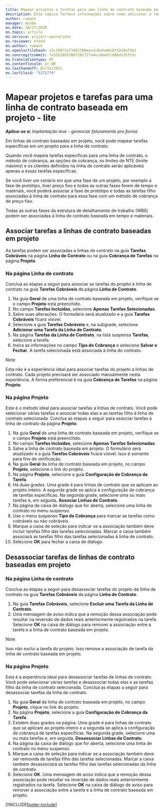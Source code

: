 ```yaml
---
title: Mapear projetos e tarefas para uma linha de contrato baseada em projeto - lite
description: Este tópico fornece informações sobre como adicionar e remover projetos e tarefas para uma linha de contrato.
author: rumant
manager: Annbe
ms.date: 10/27/2020
ms.topic: article
ms.service: project-operations
ms.reviewer: kfend
ms.author: rumant
ms.openlocfilehash: c5c29872ef3d62780eea3c0eda48c8fd2a9af4b1
ms.sourcegitcommit: fa32b1893286f20271fa4ec4be8fc68bd135f53c
ms.translationtype: HT
ms.contentlocale: pt-BR
ms.lasthandoff: 02/15/2021
ms.locfileid: "5272779"
---
```

# <a name="map-projects-and-tasks-to-a-project-based-contract-line---lite"></a>Mapear projetos e tarefas para uma linha de contrato baseada em projeto - lite

_**Aplica-se a:** Implantação leve - gerenciar faturamento pro forma_

Em linhas de contrato baseadas em projeto, você pode mapear tarefas específicas em um projeto para a linha de contrato.

Quando você mapeia tarefas específicas para uma linha de contrato, o método de cobrança, as opções de cobrança, os limites de NTE (limite máximo) e os clientes definidos na linha de contrato serão aplicáveis apenas a essas tarefas específicas.

Se você tiver um cenário em que uma fase de um projeto, por exemplo a fase de protótipo, tiver preço fixo e todas as outras fases forem de tempo e materiais, você poderá associar a fase de protótipo e todas as tarefas filho associadas à linha de contrato para essa fase com um método de cobrança de preço fixo.

Todas as outras fases da estrutura de detalhamento de trabalho (WBS) podem ser associadas à linha do contrato baseada em tempo e materiais.

## <a name="associate-tasks-to-project-based-contract-lines"></a>Associar tarefas a linhas de contrato baseadas em projeto

As tarefas podem ser associadas a linhas de contrato na guia **Tarefas Cobráveis** na página **Linha de Contrato** ou na guia **Cobrança de Tarefas** na página **Projeto**.

### <a name="from-the-contract-line-page"></a>Na página Linha de contrato

Conclua as etapas a seguir para associar as tarefas do projeto à linha de contrato na guia **Tarefas Cobráveis** da página **Linha de Contrato**.

1. Na guia **Geral** de uma linha de contrato baseada em projeto, verifique se o campo **Projeto** está preenchido.
2. No campo **Tarefas Incluídas**, selecione **Apenas Tarefas Selecionadas**.
3. Salve suas alterações. O formulário será atualizado e a guia **Tarefas Cobráveis** ficará visível.
4. Selecione a guia **Tarefas Cobráveis** e, na subgrade, selecione **Adicionar uma Tarefa da Linha de Contrato**.
5. Na página **Tarefas da Linha de Contrato**, na lista suspensa **Tarefas**, selecione a tarefa. 
6. Insira as informações no campo **Tipo de Cobrança** e selecione **Salvar e Fechar**. A tarefa selecionada está associada à linha do contrato.

> [!NOTE]
> Esta não é a experiência ideal para associar tarefas do projeto a linhas de contrato. Cada projeto precisará ser associado manualmente nesta experiência. A forma preferencial é na guia **Cobrança de Tarefas** na página **Projeto**.

### <a name="from-the-project-page"></a>Na página Projeto

Este é o método ideal para associar tarefas a linhas de contrato. Você pode selecionar várias tarefas e associar todas elas e as tarefas filho à linha de contrato selecionada. Conclua as etapas a seguir para associar tarefas à linha de contrato da página **Projeto**.

1. Na guia **Geral** de uma linha de contrato baseada em projeto, verifique se o campo **Projeto** está preenchido.
2. No campo **Tarefas Incluídas**, selecione **Apenas Tarefas Selecionadas**.
3. Salve a linha de contrato baseada em projeto. O formulário será atualizado e a guia **Tarefas Cobráveis** ficará visível. Isso é somente para fins de verificação.
4. Na guia **Geral** da linha de contrato baseada em projeto, no campo **Projeto**, selecione o link do projeto.
5. Na página **Projeto**, selecione a guia **Configuração de Cobrança da Tarefa**.
6. Há duas grades. Uma grade é para linhas de contrato que se aplicam ao projeto inteiro. A segunda grade se aplica à configuração de cobrança de tarefas específicas. Na segunda grade, selecione uma ou mais tarefas e, em seguida, **Associar Linhas de Contrato**.
7. Na página da caixa de diálogo que for aberta, selecione uma linha de contrato no menu suspenso.
8. Use o menu suspenso **Tipo de Cobrança** para marcar as tarefas como cobráveis ou não cobráveis.
9. Marque a caixa de seleção para indicar se a associação também deve incluir tarefas filho das tarefas selecionadas. Marcar a caixa também associará as tarefas filho das tarefas selecionadas à linha de contrato.
10. Selecione **OK** para fechar a caixa de diálogo.

## <a name="unassociate-tasks-from-project-based-contract-lines"></a>Desassociar tarefas de linhas de contrato baseadas em projeto

### <a name="from-the-contract-line-page"></a>Na página Linha de contrato

Conclua as etapas a seguir para desassociar tarefas do projeto da linha de contrato na guia **Tarefas Cobráveis** da página **Linha de Contrato**.

1. Na guia **Tarefas Cobráveis**, selecione **Excluir uma Tarefa da Linha de Contrato**.
2. Uma mensagem de aviso indica que a remoção dessa associação pode resultar na reversão de dados reais anteriormente registrados na tarefa. Selecione **OK** na caixa de diálogo para remover a associação entre a tarefa e a linha de contrato baseada em projeto. 

> [!NOTE]
> Isso não exclui a tarefa do projeto. Isso remove a associação de tarefa da linha de contrato baseada em projeto.

### <a name="from-the-project-page"></a>Na página Projeto

Esta é a experiência ideal para desassociar tarefas de linhas de contrato. Você pode selecionar várias tarefas e desassociar todas elas e as tarefas filho da linha de contrato selecionada. Conclua as etapas a seguir para desassociar tarefas da linha de contrato.

1. Na guia **Geral** da linha de contrato baseada em projeto, no campo **Projeto**, clique no link do projeto.
2. Na página **Projeto**, selecione a guia **Configuração de Cobrança da Tarefa**.
3. Existem duas grades na página. Uma grade é para linhas de contrato que se aplicam ao projeto inteiro e a segunda se aplica à configuração de cobrança de tarefas específicas. Na segunda grade, selecione uma ou mais tarefas e, em seguida, **Desassociar Linhas de Contrato**.
4. Na página da caixa de diálogo que for aberta, selecione uma linha de contrato no menu suspenso.
5. Marque a caixa de seleção para indicar se a associação também deve ser removida de tarefas filho das tarefas selecionadas. Marcar a caixa também desassociará as tarefas filho das tarefas selecionadas da linha de contrato.
6. Selecione **OK**. Uma mensagem de aviso indica que a remoção dessa associação pode resultar na reversão de dados reais anteriormente registrados na tarefa. Selecione **OK** na caixa de diálogo de aviso para remover a associação entre a tarefa e a linha de contrato baseada em projeto.


[!INCLUDE[footer-include](../../includes/footer-banner.md)]